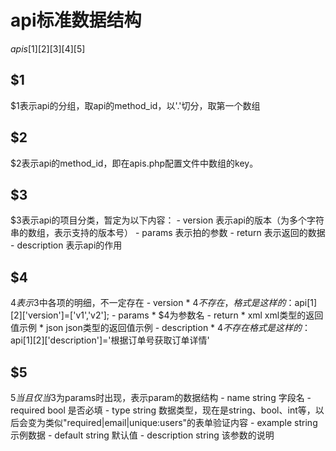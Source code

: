 # api标准数据结构

$apis[$1][$2][$3][$4][$5]

## $1
  $1表示api的分组，取api的method_id，以'.'切分，取第一个数组

## $2
  $2表示api的method_id，即在apis.php配置文件中数组的key。

## $3
  $3表示api的项目分类，暂定为以下内容：
    - version  表示api的版本（为多个字符串的数组，表示支持的版本号）
    - params 表示拍的参数
    - return 表示返回的数据
    - description 表示api的作用

## $4
  $4表示$3中各项的明细，不一定存在
    - version
      * $4不存在，格式是这样的：$api[$1][$2]['version']=['v1','v2'];
    - params
      * $4为参数名
    - return
      * xml xml类型的返回值示例
      * json json类型的返回值示例
    - description
      * $4不存在 格式是这样的：$api[$1][$2]['description']='根据订单号获取订单详情'

## $5
  $5 当且仅当$3为params时出现，表示param的数据结构
    - name string 字段名
    - required bool 是否必填
    - type string 数据类型，现在是string、bool、int等，以后会变为类似"required|email|unique:users"的表单验证内容
    - example string 示例数据
    - default string 默认值
    - description string 该参数的说明

